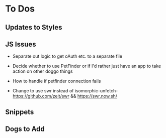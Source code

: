 # To Dos


## Updates to Styles

## JS Issues
- Separate out logic to get oAuth etc. to a separate file
- Decide whether to use PetFinder or if I'd rather just have an app to take action on other doggo things


- How to handle if petfinder connection fails
- Change to use swr instead of isomorphic-unfetch- https://github.com/zeit/swr && https://swr.now.sh/



## Snippets


## Dogs to Add